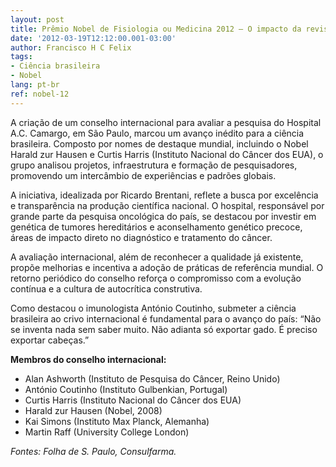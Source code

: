 ```yaml
---
layout: post
title: Prêmio Nobel de Fisiologia ou Medicina 2012 – O impacto da revisão internacional
date: '2012-03-19T12:12:00.001-03:00'
author: Francisco H C Felix
tags:
- Ciência brasileira
- Nobel
lang: pt-br
ref: nobel-12
---
```


A criação de um conselho internacional para avaliar a pesquisa do Hospital A.C. Camargo, em São Paulo, marcou um avanço inédito para a ciência brasileira. Composto por nomes de destaque mundial, incluindo o Nobel Harald zur Hausen e Curtis Harris (Instituto Nacional do Câncer dos EUA), o grupo analisou projetos, infraestrutura e formação de pesquisadores, promovendo um intercâmbio de experiências e padrões globais.
  <!--more-->

A iniciativa, idealizada por Ricardo Brentani, reflete a busca por excelência e transparência na produção científica nacional. O hospital, responsável por grande parte da pesquisa oncológica do país, se destacou por investir em genética de tumores hereditários e aconselhamento genético precoce, áreas de impacto direto no diagnóstico e tratamento do câncer.

A avaliação internacional, além de reconhecer a qualidade já existente, propõe melhorias e incentiva a adoção de práticas de referência mundial. O retorno periódico do conselho reforça o compromisso com a evolução contínua e a cultura de autocrítica construtiva.

Como destacou o imunologista António Coutinho, submeter a ciência brasileira ao crivo internacional é fundamental para o avanço do país: “Não se inventa nada sem saber muito. Não adianta só exportar gado. É preciso exportar cabeças.”

**Membros do conselho internacional:**

- Alan Ashworth (Instituto de Pesquisa do Câncer, Reino Unido)
- António Coutinho (Instituto Gulbenkian, Portugal)
- Curtis Harris (Instituto Nacional do Câncer dos EUA)
- Harald zur Hausen (Nobel, 2008)
- Kai Simons (Instituto Max Planck, Alemanha)
- Martin Raff (University College London)

*Fontes: Folha de S. Paulo, Consulfarma.*
